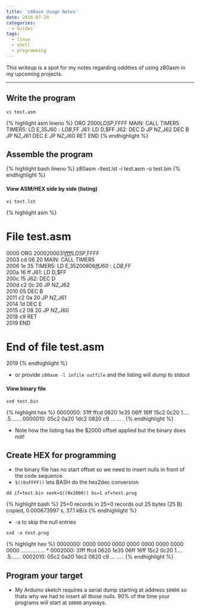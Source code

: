 ```yaml
---
title: 'z80asm Usage Notes'
date: 2016-07-29
categories:
  - Guides
tags:
  - linux
  - shell
  - programming
---
```


This writeup is a spot for my notes regarding oddities of using z80asm in my upcoming projects.

---

## Write the program

`vi test.asm`

{% highlight asm lineno %}
		ORG	$2000
		LD	SP,$FFFF
MAIN:	CALL TIMER5
TIMER5:	LD E,$35
J60:	LD B,$FF
J61:	LD D,$FF
J62:	DEC D
		JP NZ,J62
		DEC B
		JP NZ,J61
		DEC E
		JP NZ,J60
		RET
END
{% endhighlight %}

## Assemble the program

{% highlight bash lineno %}
z80asm -ltest.lst -i test.asm -o test.bin
{% endhighlight %}

#### View ASM/HEX side by side (listing)

`vi test.lst`

{% highlight asm %}
# File test.asm
0000					ORG	$2000  
2000 31 ff ff				LD	SP,$FFFF  
2003 cd 06 20		MAIN:	CALL TIMER5  
2006 1e 35		TIMER5:	LD E,$35  
2008 06 ff		J60:	LD B,$FF  
200a 16 ff		J61:	LD D,$FF  
200c 15			J62:	DEC D  
200d c2 0c 20				JP NZ,J62  
2010 05					DEC B  
2011 c2 0a 20				JP NZ,J61  
2014 1d					DEC E  
2015 c2 08 20				JP NZ,J60  
2018 c9					RET  
2019			END
# End of file test.asm
2019
{% endhighlight %}

- or provide `z80asm -l infile outfile` and the listing will dump to stdout


#### View binary file

`xxd test.bin`

{% highlight hex %}
0000000: 31ff ffcd 0620 1e35 06ff 16ff 15c2 0c20  1.... .5.......
0000010: 05c2 0a20 1dc2 0820 c9                   ... ... .
{% endhighlight %}

- Note how the listing has the $2000 offset applied but the binary does not!


## Create HEX for programming

- the binary file has no start offset so we need to insert nulls in front of the code sequence
- `$((0xFFFF))` lets BASH do the hex2dec conversion

`dd if=test.bin seek=$((0x2000)) bs=1 of=test.prog`

{% highlight bash %}
25+0 records in
25+0 records out
25 bytes (25 B) copied, 0.000673997 s, 37.1 kB/s
{% endhighlight %}

- -a to skip the null entries

`xxd -a test.prog`

{% highlight hex %}
0000000: 0000 0000 0000 0000 0000 0000 0000 0000  ................
*
0002000: 31ff ffcd 0620 1e35 06ff 16ff 15c2 0c20  1.... .5.......
0002010: 05c2 0a20 1dc2 0820 c9                   ... ... .
{% endhighlight %}

## Program your target

- My Arduino sketch requires a serial dump starting at address `$0000` so thats why we had to insert all those nulls. 90% of the time your programs will start at `$0000` anyways.

